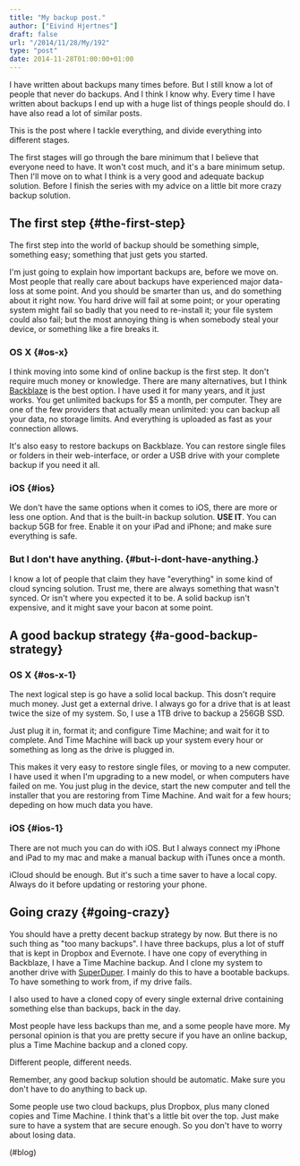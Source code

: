 ```yaml
---
title: "My backup post."
author: ["Eivind Hjertnes"]
draft: false
url: "/2014/11/28/My/192"
type: "post"
date: 2014-11-28T01:00:00+01:00
---
```


I have written about backups many times before. But I still know a lot
of people that never do backups. And I think I know why. Every time I
have written about backups I end up with a huge list of things people
should do. I have also read a lot of similar posts.

This is the post where I tackle everything, and divide everything into
different stages.

The first stages will go through the bare minimum that I believe that
everyone need to have. It won't cost much, and it's a bare minimum
setup. Then I'll move on to what I think is a very good and adequate
backup solution. Before I finish the series with my advice on a little
bit more crazy backup solution.


## The first step {#the-first-step}

The first step into the world of backup should be something simple,
something easy; something that just gets you started.

I'm just going to explain how important backups are, before we move on.
Most people that really care about backups have experienced major
data-loss at some point. And you should be smarter than us, and do
something about it right now. You hard drive will fail at some point; or
your operating system might fail so badly that you need to re-install
it; your file system could also fail; but the most annoying thing is
when somebody steal your device, or something like a fire breaks it.


### OS X {#os-x}

I think moving into some kind of online backup is the first step. It
don't require much money or knowledge. There are many alternatives, but
I think [Backblaze](https://www.backblaze.com) is the best option. I
have used it for many years, and it just works. You get unlimited
backups for $5 a month, per computer. They are one of the few providers
that actually mean unlimited: you can backup all your data, no storage
limits. And everything is uploaded as fast as your connection allows.

It's also easy to restore backups on Backblaze. You can restore single
files or folders in their web-interface, or order a USB drive with your
complete backup if you need it all.


### iOS {#ios}

We don't have the same options when it comes to iOS, there are more or
less one option. And that is the built-in backup solution. **USE IT**. You
can backup 5GB for free. Enable it on your iPad and iPhone; and make
sure everything is safe.


### But I don't have anything. {#but-i-dont-have-anything.}

I know a lot of people that claim they have "everything" in some kind of
cloud syncing solution. Trust me, there are always something that wasn't
synced. Or isn't where you expected it to be. A solid backup isn't
expensive, and it might save your bacon at some point.


## A good backup strategy {#a-good-backup-strategy}


### OS X {#os-x-1}

The next logical step is go have a solid local backup. This dosn't
require much money. Just get a external drive. I always go for a drive
that is at least twice the size of my system. So, I use a 1TB drive to
backup a 256GB SSD.

Just plug it in, format it; and configure Time Machine; and wait for it
to complete. And Time Machine will back up your system every hour or
something as long as the drive is plugged in.

This makes it very easy to restore single files, or moving to a new
computer. I have used it when I'm upgrading to a new model, or when
computers have failed on me. You just plug in the device, start the new
computer and tell the installer that you are restoring from Time
Machine. And wait for a few hours; depeding on how much data you have.


### iOS {#ios-1}

There are not much you can do with iOS. But I always connect my iPhone
and iPad to my mac and make a manual backup with iTunes once a month.

iCloud should be enough. But it's such a time saver to have a local
copy. Always do it before updating or restoring your phone.


## Going crazy {#going-crazy}

You should have a pretty decent backup strategy by now. But there is no
such thing as "too many backups". I have three backups, plus a lot of
stuff that is kept in Dropbox and Evernote. I have one copy of
everything in Backblaze, I have a Time Machine backup. And I clone my
system to another drive with
[SuperDuper](http://www.shirt-pocket.com/SuperDuper/SuperDuperDescription.html).
I mainly do this to have a bootable backups. To have something to work
from, if my drive fails.

I also used to have a cloned copy of every single external drive
containing something else than backups, back in the day.

Most people have less backups than me, and a some people have more. My
personal opinion is that you are pretty secure if you have an online
backup, plus a Time Machine backup and a cloned copy.

Different people, different needs.

Remember, any good backup solution should be automatic. Make sure you
don't have to do anything to back up.

Some people use two cloud backups, plus Dropbox, plus many cloned copies
and Time Machine. I think that's a little bit over the top. Just make
sure to have a system that are secure enough. So you don't have to worry
about losing data.

(#blog)
